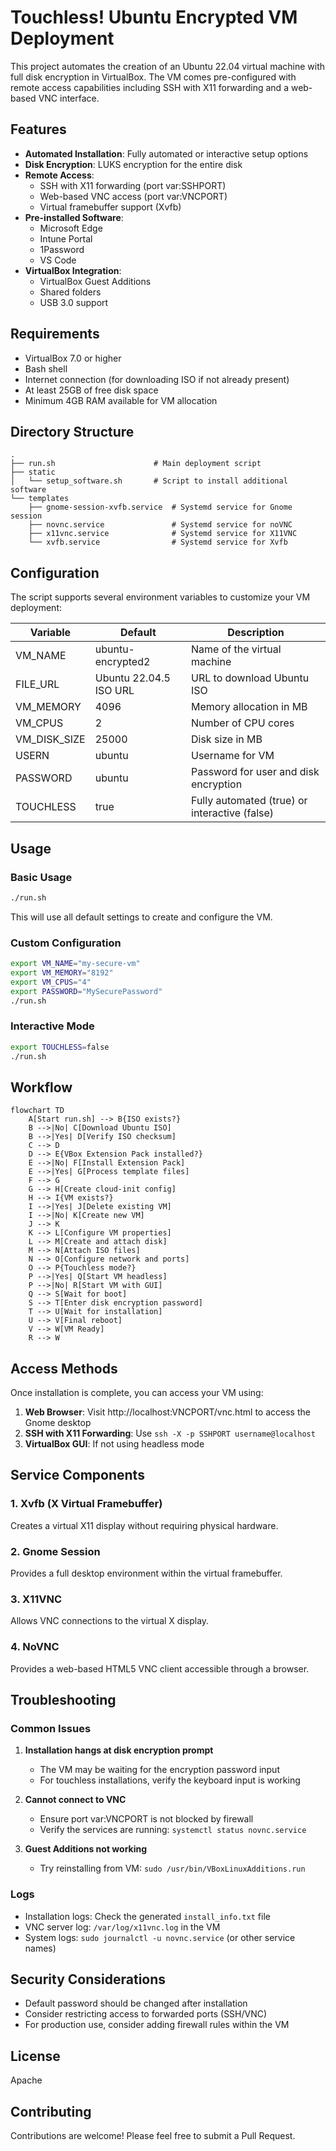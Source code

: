 # Touchless! Ubuntu Encrypted VM Deployment

This project automates the creation of an Ubuntu 22.04 virtual machine with full disk encryption in VirtualBox. The VM comes pre-configured with remote access capabilities including SSH with X11 forwarding and a web-based VNC interface.

## Features

- **Automated Installation**: Fully automated or interactive setup options
- **Disk Encryption**: LUKS encryption for the entire disk
- **Remote Access**:
  - SSH with X11 forwarding (port var:SSHPORT)
  - Web-based VNC access (port var:VNCPORT)
  - Virtual framebuffer support (Xvfb)
- **Pre-installed Software**:
  - Microsoft Edge
  - Intune Portal
  - 1Password
  - VS Code
- **VirtualBox Integration**:
  - VirtualBox Guest Additions
  - Shared folders
  - USB 3.0 support

## Requirements

- VirtualBox 7.0 or higher
- Bash shell
- Internet connection (for downloading ISO if not already present)
- At least 25GB of free disk space
- Minimum 4GB RAM available for VM allocation

## Directory Structure

```
.
├── run.sh                      # Main deployment script
├── static
│   └── setup_software.sh       # Script to install additional software
└── templates
    ├── gnome-session-xvfb.service  # Systemd service for Gnome session
    ├── novnc.service               # Systemd service for noVNC
    ├── x11vnc.service              # Systemd service for X11VNC
    └── xvfb.service                # Systemd service for Xvfb
```

## Configuration

The script supports several environment variables to customize your VM deployment:

| Variable       | Default               | Description                               |
|----------------|------------------------|-------------------------------------------|
| VM_NAME        | ubuntu-encrypted2      | Name of the virtual machine               |
| FILE_URL       | Ubuntu 22.04.5 ISO URL | URL to download Ubuntu ISO                |
| VM_MEMORY      | 4096                   | Memory allocation in MB                   |
| VM_CPUS        | 2                      | Number of CPU cores                       |
| VM_DISK_SIZE   | 25000                  | Disk size in MB                           |
| USERN          | ubuntu                 | Username for VM                           |
| PASSWORD       | ubuntu                 | Password for user and disk encryption     |
| TOUCHLESS      | true                   | Fully automated (true) or interactive (false) |

## Usage

### Basic Usage

```bash
./run.sh
```

This will use all default settings to create and configure the VM.

### Custom Configuration

```bash
export VM_NAME="my-secure-vm"
export VM_MEMORY="8192"
export VM_CPUS="4"
export PASSWORD="MySecurePassword"
./run.sh
```

### Interactive Mode

```bash
export TOUCHLESS=false
./run.sh
```

## Workflow

```mermaid
flowchart TD
    A[Start run.sh] --> B{ISO exists?}
    B -->|No| C[Download Ubuntu ISO]
    B -->|Yes| D[Verify ISO checksum]
    C --> D
    D --> E{VBox Extension Pack installed?}
    E -->|No| F[Install Extension Pack]
    E -->|Yes| G[Process template files]
    F --> G
    G --> H[Create cloud-init config]
    H --> I{VM exists?}
    I -->|Yes| J[Delete existing VM]
    I -->|No| K[Create new VM]
    J --> K
    K --> L[Configure VM properties]
    L --> M[Create and attach disk]
    M --> N[Attach ISO files]
    N --> O[Configure network and ports]
    O --> P{Touchless mode?}
    P -->|Yes| Q[Start VM headless]
    P -->|No| R[Start VM with GUI]
    Q --> S[Wait for boot]
    S --> T[Enter disk encryption password]
    T --> U[Wait for installation]
    U --> V[Final reboot]
    V --> W[VM Ready]
    R --> W
```

## Access Methods

Once installation is complete, you can access your VM using:

1. **Web Browser**: Visit http://localhost:VNCPORT/vnc.html to access the Gnome desktop
2. **SSH with X11 Forwarding**: Use `ssh -X -p SSHPORT username@localhost`
3. **VirtualBox GUI**: If not using headless mode

## Service Components

### 1. Xvfb (X Virtual Framebuffer)
Creates a virtual X11 display without requiring physical hardware.

### 2. Gnome Session
Provides a full desktop environment within the virtual framebuffer.

### 3. X11VNC
Allows VNC connections to the virtual X display.

### 4. NoVNC
Provides a web-based HTML5 VNC client accessible through a browser.

## Troubleshooting

### Common Issues

1. **Installation hangs at disk encryption prompt**
   - The VM may be waiting for the encryption password input
   - For touchless installations, verify the keyboard input is working

2. **Cannot connect to VNC**
   - Ensure port var:VNCPORT is not blocked by firewall
   - Verify the services are running: `systemctl status novnc.service`

3. **Guest Additions not working**
   - Try reinstalling from VM: `sudo /usr/bin/VBoxLinuxAdditions.run`

### Logs

- Installation logs: Check the generated `install_info.txt` file
- VNC server log: `/var/log/x11vnc.log` in the VM
- System logs: `sudo journalctl -u novnc.service` (or other service names)

## Security Considerations

- Default password should be changed after installation
- Consider restricting access to forwarded ports (SSH/VNC)
- For production use, consider adding firewall rules within the VM

## License

Apache

## Contributing

Contributions are welcome! Please feel free to submit a Pull Request.
